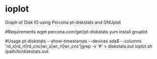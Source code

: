 ioplot
======

Graph of Disk IO using Percona pt-diskstats and GNUplot

#Requirements
wget percona.com/get/pt-diskstats
yum install gnuplot

#Usage
pt-diskstats --show-timestamps --devices sda$ --columns 'rd_s|rd_rt|rd_cnc|wr_s|wr_rt|wr_cnc'|grep -v '#' > diskstats.out
ioplot.sh /path/to/diskstats.out
